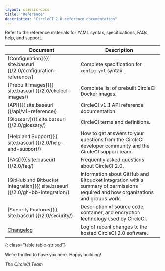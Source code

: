 ```yaml
---
layout: classic-docs
title: "Reference"
description: "CircleCI 2.0 reference documentation"
---
```


Refer to the reference materials for YAML syntax, specifications, FAQs, help, and support.

Document | Description
----|----------
[Configuration]({{ site.baseurl }}/2.0/configuration-reference/) | Complete specification for `config.yml` syntax.
[Prebuilt Images]({{ site.baseurl }}/2.0/circleci-images/) | Complete list of prebuilt CircleCI Docker images.
[API]({{ site.baseurl }}/api/v1-reference/) | CircleCI v1.1 API reference documentation.
[Glossary]({{ site.baseurl }}/2.0/glossary/) | CircleCI terms and definitions.
[Help and Support]({{ site.baseurl }}/2.0/help-and-support/) | How to get answers to your questions from the CircleCI developer community and the CircleCI support team.
[FAQ]({{ site.baseurl }}/2.0/faq/) | Frequently asked questions about CircleCI 2.0.
[GitHub and Bitbucket Integration]({{ site.baseurl }}/2.0/gh-bb-integration/) | Information about GitHub and Bitbucket integration with a summary of permissions required and how organizations and groups work.
[Security Features]({{ site.baseurl }}/2.0/security/) | Description of source code, container, and encryption technology used by CircleCI.
[Changelog](https://circleci.com/changelog/) | Log of recent changes to the hosted CircleCI 2.0 software.
{: class="table table-striped"}

We’re thrilled to have you here. Happy building!

_The CircleCI Team_
